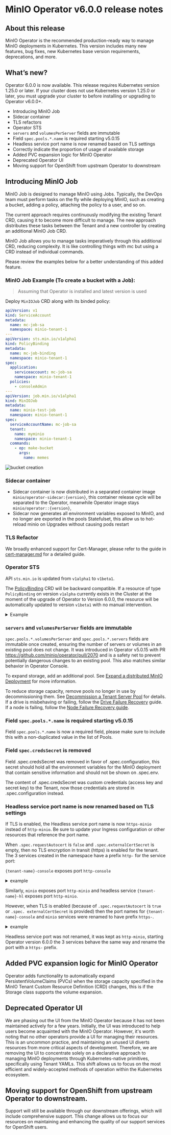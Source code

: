 # MinIO Operator v6.0.0 release notes

## About this release

MinIO Operator is the recommended production-ready way to manage MinIO deployments in Kubernetes. This version includes many new features, bug fixes, new Kubernetes base version requirements, deprecations, and more.

## What’s new?

Operator 6.0.0 is now available. This release requires Kubernetes version 1.25.0 or later. If your cluster does not use Kubernetes version 1.25.0 or later, you must upgrade your cluster to before installing or upgrading to Operator v6.0.0+.

* Introducing MinIO Job
* Sidecar container
* TLS refactors
* Operator STS
* `servers` and `volumesPerServer` fields are immutable
* Field `spec.pools.*.name` is required starting v5.0.15
* Headless service port name is now renamed based on TLS settings
* Correctly indicate the proportion of usage of available storage
* Added PVC expansion logic for MinIO Operator
* Deprecated Operator UI
* Moving support for OpenShift from upstream Operator to downstream

## Introducing MinIO Job

MinIO Job is designed to manage MinIO using Jobs. Typically, the DevOps team must perform tasks on the fly while deploying MinIO, such as creating a bucket, adding a policy, attaching the policy to a user, and so on.

The current approach requires continuously modifying the existing Tenant CRD, causing it to become more difficult to manage. The new approach distributes these tasks between the Tenant and a new controller by creating an additional MinIO Job CRD.

MinIO Job allows you to manage tasks imperatively through this additional CRD, reducing complexity. It is like controlling things with mc but using a CRD instead of individual commands.

Please review the examples below for a better understanding of this added feature.

### MinIO Job Example (To create a bucket with a Job):

> Assuming that Operator is installed and latest version is used

Deploy `MinIOJob` CRD along with its binded policy:

```yaml
apiVersion: v1
kind: ServiceAccount
metadata:
  name: mc-job-sa
  namespace: minio-tenant-1
---
apiVersion: sts.min.io/v1alpha1
kind: PolicyBinding
metadata:
  name: mc-job-binding
  namespace: minio-tenant-1
spec:
  application:
    serviceaccount: mc-job-sa
    namespace: minio-tenant-1
  policies:
    - consoleAdmin
---
apiVersion: job.min.io/v1alpha1
kind: MinIOJob
metadata:
  name: minio-test-job
  namespace: minio-tenant-1
spec:
  serviceAccountName: mc-job-sa
  tenant:
    name: myminio
    namespace: minio-tenant-1
  commands:
    - op: make-bucket
      args:
        name: memes
```

![bucket creation](images/v6.0.0/image1.png )

### Sidecar container

* Sidecar container is now distributed in a separated container image `minio/operator-sidecar:{version}`, this container release cycle will be separated to the Operator, meanwhile Operator image stays `minio/operator::{version}`,
* Sidecar now generates all environment variables exposed to MinIO, and no longer are exported in the pools Statefulset, this allow us to hot-reload minio on Upgrades without causing pods restart

### TLS Refactor

We broadly enhanced support for Cert-Manager, please refer to the guide in [cert-manager.md](https://github.com/minio/operator/blob/master/docs/cert-manager.md) for a detailed guide.

### Operator STS 

API `sts.min.io` is updated from `v1alpha1` to `v1beta1`.

The [PolicyBinding](https://github.com/minio/operator/blob/master/docs/policybinding_crd.adoc#k8s-api-github-com-minio-operator-pkg-apis-sts-min-io-v1alpha1-policybinding)
CRD will be backward compatible.
If a resource of type `PolicyBinding` on version `v1alpha` currently exists in the Cluster
at the moment of the upgrade of Operator to Version 6.0.0, the resource will be automatically updated to version `v1beta1`
with no manual intervention.

<details>
  <summary>Example</summary>

Before update:
```yaml
apiVersion: sts.min.io/v1alpha
kind: PolicyBinding
metadata:
  name: binding-1
  namespace: minio-tenant-1
spec:
  application:
    namespace: sts-client
    serviceaccount: stsclient-sa
  policies:
    - test-bucket-rw
```

After update:
```yaml
apiVersion: sts.min.io/v1beta1
kind: PolicyBinding
metadata:
  name: binding-1
  namespace: minio-tenant-1
spec:
  application:
    namespace: sts-client
    serviceaccount: stsclient-sa
  policies:
    - test-bucket-rw
```
</details>

### `servers` and `volumesPerServer` fields are immutable

`spec.pools.*.volumesPerServer` and `spec.pools.*.servers` fields are immutable once created, ensuring the number of servers or volumes in an existing pool does not change. It was introduced in Operator v5.0.15 with PR https://github.com/minio/operator/pull/2070 and is a safety net to prevent potentially dangerous changes to an existing pool. This also matches similar behavior in Operator Console.

To expand storage, add an additional pool.
See [Expand a distributed MinIO Deployment](https://min.io/docs/minio/linux/operations/install-deploy-manage/expand-minio-deployment.html)
for more information.

To reduce storage capacity, remove pools no longer in use by decommissioning them. See [Decommission a Tenant Server Pool](https://min.io/docs/minio/kubernetes/upstream/operations/install-deploy-manage/modify-minio-tenant.html#decommission-a-tenant-server-pool) 
for details.
If a drive is misbehaving or failing, follow the [Drive Failure Recovery](https://min.io/docs/minio/kubernetes/upstream/operations/data-recovery/recover-after-drive-failure.html#minio-restore-hardware-failure-drive)
guide. If a node is failing, follow the [Node Failure Recovery guide](https://min.io/docs/minio/kubernetes/upstream/operations/data-recovery/recover-after-node-failure.html).

### Field `spec.pools.*.name` is required starting v5.0.15

Field `spec.pools.*.name` is now a required field, please make sure to include this with a non-duplicated value in the list of Pools.

### Field `spec.credsSecret` is removed

Field .spec.credsSecret was removed in favor of .spec.configuration, this secret should hold all the environment variables for the MinIO deployment that contain sensitive information and should not be shown on .spec.env.

The content of .spec.credsSecret was custom credentials (access key and secret key) to the Tenant, now those credentials are stored in .spec.configuration instead.

### Headless service port name is now renamed based on TLS settings

If TLS is enabled, the Headless service port name is now `https-minio` instead of `http-minio`. Be sure to update your Ingress configuration or other resources that reference the port name.

When `.spec.requestAutocert` is `false` and `.spec.externalCertSecret` is empty, then no TLS encryption in transit 
(https) is enabled for the tenant. The 3 services created in the namespace have a prefix `http-` for the service port:

`{tenant-name}-console` exposes port `http-console`

<details>
  <summary> example</summary>

```yaml
apiVersion: v1
kind: Service
metadata:
  labels:
    v1.min.io/console: tenant-1-console
  name: tenant-1-console
  namespace: tenant-1
spec:
  allocateLoadBalancerNodePorts: true
  clusterIP: 10.96.78.111
  clusterIPs:
  - 10.96.78.111
  internalTrafficPolicy: Cluster
  ipFamilies:
  - IPv4
  ipFamilyPolicy: SingleStack
  ports:
  - name: http-console
    nodePort: 30984
    port: 9090
  selector:
    v1.min.io/tenant: tenant-1
  type: LoadBalancer
```
</details>

Similarly, `minio` exposes port `http-minio` and headless service `{tenant-name}-hl` exposes port `http-minio`.

However, when TLS is enabled (because of `.spec.requestAutocert` is `true` or `.spec. externalCertSecret` is provided)
then the port names for  `{tenant-name}-console` and `minio` services were renamed to have prefix `https-`.

<details>
  <summary> example</summary>

```yaml
apiVersion: v1
kind: Service
metadata:
  labels:
    v1.min.io/console: tenant-1-console
  name: tenant-1-console
  namespace: tenant-1
spec:
  allocateLoadBalancerNodePorts: true
  clusterIP: 10.96.78.111
  clusterIPs:
  - 10.96.78.111
  internalTrafficPolicy: Cluster
  ipFamilies:
  - IPv4
  ipFamilyPolicy: SingleStack
  ports:
  - name: https-console
    nodePort: 32368
    port: 9443
  selector:
    v1.min.io/tenant: tenant-1
  type: LoadBalancer
```
</details>

Headless service port was not renamed, it was kept as `http-minio`, starting Operator version 6.0.0 the 3 services behave
the same way and rename the port with a `https-` prefix.


## Added PVC expansion logic for MinIO Operator

Operator adds functionality to automatically expand PersistentVolumeClaims (PVCs) when the storage capacity specified in
the MinIO Tenant Custom Resource Definition (CRD) changes, this is if the Storage class supports the volume expansion.

## Deprecated Operator UI

We are phasing out the UI from the MinIO Operator because it has not been maintained actively for a few years. Initially,
the UI was introduced to help users become acquainted with the MinIO Operator. However, it's worth noting that no other
operators provide a UI for managing their resources. This is an uncommon practice, and maintaining an unused UI diverts
resources from more critical aspects of development. Therefore, we are removing the UI to concentrate solely on a
declarative approach to managing MinIO deployments through Kubernetes-native primitives, specifically using Tenant YAMLs.
This shift allows us to focus on the most efficient and widely-accepted methods of operation within the Kubernetes ecosystem.

## Moving support for OpenShift from upstream Operator to downstream.

Support will still be available through our downstream offerings, which will include comprehensive support.
This change allows us to focus our resources on maintaining and enhancing the quality of our support services for OpenShift users.
